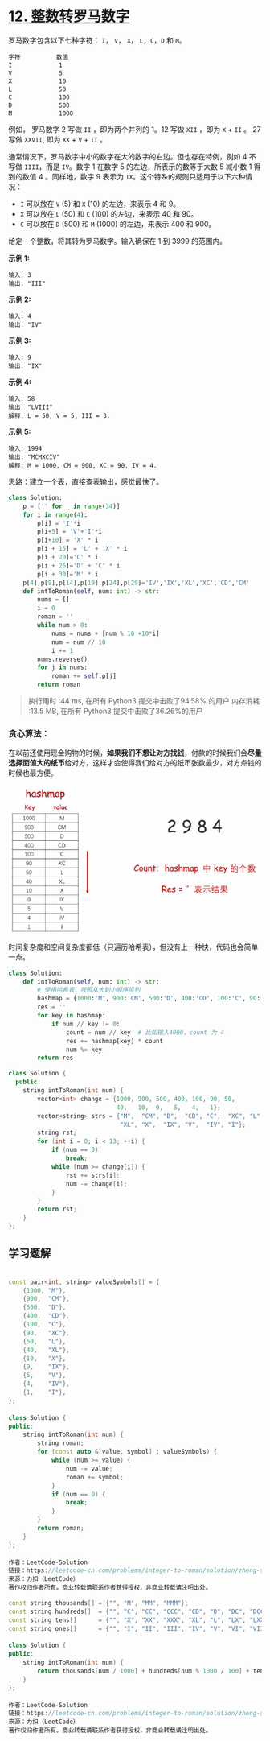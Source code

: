 # [12. 整数转罗马数字](https://leetcode-cn.com/problems/integer-to-roman/)

罗马数字包含以下七种字符： `I`， `V`， `X`， `L`，`C`，`D` 和 `M`。

```
字符          数值
I             1
V             5
X             10
L             50
C             100
D             500
M             1000
```

例如， 罗马数字 2 写做 `II` ，即为两个并列的 1。12 写做 `XII` ，即为 `X` + `II` 。 27 写做 `XXVII`, 即为 `XX` + `V` + `II` 。

通常情况下，罗马数字中小的数字在大的数字的右边。但也存在特例，例如 4 不写做 `IIII`，而是 `IV`。数字 1 在数字 5 的左边，所表示的数等于大数 5 减小数 1 得到的数值 4 。同样地，数字 9 表示为 `IX`。这个特殊的规则只适用于以下六种情况：

- `I` 可以放在 `V` (5) 和 `X` (10) 的左边，来表示 4 和 9。
- `X` 可以放在 `L` (50) 和 `C` (100) 的左边，来表示 40 和 90。 
- `C` 可以放在 `D` (500) 和 `M` (1000) 的左边，来表示 400 和 900。

给定一个整数，将其转为罗马数字。输入确保在 1 到 3999 的范围内。

**示例 1:**

```
输入: 3
输出: "III"
```

**示例 2:**

```
输入: 4
输出: "IV"
```

**示例 3:**

```
输入: 9
输出: "IX"
```

**示例 4:**

```
输入: 58
输出: "LVIII"
解释: L = 50, V = 5, III = 3.
```

**示例 5:**

```
输入: 1994
输出: "MCMXCIV"
解释: M = 1000, CM = 900, XC = 90, IV = 4.
```

思路：建立一个表，直接查表输出，感觉最快了。
```python
class Solution:
    p = ['' for _ in range(34)]
    for i in range(4):
        p[i] = 'I'*i
        p[i+5] = 'V'+'I'*i
        p[i+10] = 'X' * i
        p[i + 15] = 'L' + 'X' * i
        p[i + 20]='C' * i
        p[i + 25]='D' + 'C' * i
        p[i + 30]='M' * i
    p[4],p[9],p[14],p[19],p[24],p[29]='IV','IX','XL','XC','CD','CM'
    def intToRoman(self, num: int) -> str:
        nums = []
        i = 0
        roman = ''
        while num > 0:
            nums = nums + [num % 10 +10*i]
            num = num // 10
            i += 1
        nums.reverse()
        for j in nums:
            roman += self.p[j]
        return roman
```
>执行用时 :44 ms, 在所有 Python3 提交中击败了94.58% 的用户
内存消耗 :13.5 MB, 在所有 Python3 提交中击败了36.26%的用户

### **贪心算法：**

 在以前还使用现金购物的时候，**如果我们不想让对方找钱**，付款的时候我们会**尽量选择面值大的纸币**给对方，这样才会使得我们给对方的纸币张数最少，对方点钱的时候也最方便。 

![贪心算法（罗马数字转换）](assets\贪心算法（罗马数字转换）.gif)

时间复杂度和空间复杂度都低（只遍历哈希表），但没有上一种快，代码也会简单一点。

```python
class Solution:
    def intToRoman(self, num: int) -> str:
        # 使用哈希表，按照从大到小顺序排列
        hashmap = {1000:'M', 900:'CM', 500:'D', 400:'CD', 100:'C', 90:'XC', 50:'L', 40:'XL', 10:'X', 9:'IX', 5:'V', 4:'IV', 1:'I'}
        res = ''
        for key in hashmap:
            if num // key != 0:
                count = num // key  # 比如输入4000，count 为 4
                res += hashmap[key] * count 
                num %= key
        return res
```



```c++
class Solution {
  public:
    string intToRoman(int num) {
        vector<int> change = {1000, 900, 500, 400, 100, 90, 50,
                              40,   10,  9,   5,   4,   1};
        vector<string> strs = {"M",  "CM", "D",  "CD", "C",  "XC", "L",
                               "XL", "X",  "IX", "V",  "IV", "I"};
        string rst;
        for (int i = 0; i < 13; ++i) {
            if (num == 0)
                break;
            while (num >= change[i]) {
                rst += strs[i];
                num -= change[i];
            }
        }
        return rst;
    }
};
```

## 学习题解

```c++

const pair<int, string> valueSymbols[] = {
    {1000, "M"},
    {900,  "CM"},
    {500,  "D"},
    {400,  "CD"},
    {100,  "C"},
    {90,   "XC"},
    {50,   "L"},
    {40,   "XL"},
    {10,   "X"},
    {9,    "IX"},
    {5,    "V"},
    {4,    "IV"},
    {1,    "I"},
};

class Solution {
public:
    string intToRoman(int num) {
        string roman;
        for (const auto &[value, symbol] : valueSymbols) {
            while (num >= value) {
                num -= value;
                roman += symbol;
            }
            if (num == 0) {
                break;
            }
        }
        return roman;
    }
};

作者：LeetCode-Solution
链接：https://leetcode-cn.com/problems/integer-to-roman/solution/zheng-shu-zhuan-luo-ma-shu-zi-by-leetcod-75rs/
来源：力扣（LeetCode）
著作权归作者所有。商业转载请联系作者获得授权，非商业转载请注明出处。
```



```c++
const string thousands[] = {"", "M", "MM", "MMM"};
const string hundreds[]  = {"", "C", "CC", "CCC", "CD", "D", "DC", "DCC", "DCCC", "CM"};
const string tens[]      = {"", "X", "XX", "XXX", "XL", "L", "LX", "LXX", "LXXX", "XC"};
const string ones[]      = {"", "I", "II", "III", "IV", "V", "VI", "VII", "VIII", "IX"};

class Solution {
public:
    string intToRoman(int num) {
        return thousands[num / 1000] + hundreds[num % 1000 / 100] + tens[num % 100 / 10] + ones[num % 10];
    }
};

作者：LeetCode-Solution
链接：https://leetcode-cn.com/problems/integer-to-roman/solution/zheng-shu-zhuan-luo-ma-shu-zi-by-leetcod-75rs/
来源：力扣（LeetCode）
著作权归作者所有。商业转载请联系作者获得授权，非商业转载请注明出处。
```


